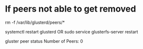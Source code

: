 # If peers not able to get removed

rm -f /var/lib/glusterd/peers/*

systemctl restart glusterd
OR
sudo service glusterfs-server restart

gluster peer  status
Number of Peers: 0
